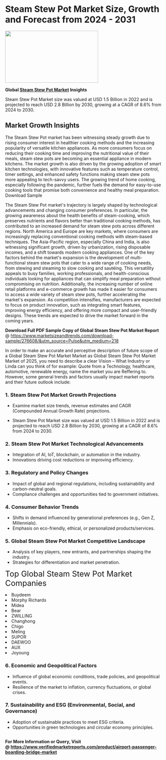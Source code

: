 <H1>Steam Stew Pot Market Size, Growth and Forecast from 2024 - 2031</H1><img class="aligncenter size-medium wp-image-584254" src="https://thirdeyenews.in/wp-content/uploads/2024/09/Global-Market-Research-300x168.jpeg" alt="" width="300" height="168" /><p><strong>Global&nbsp;<a href="https://www.marketsizeandtrends.com/download-sample/276608/&amp;utm_source=Pulse&amp;utm_medium=218">Steam Stew Pot Market</a> Insights</strong></p><p>Steam Stew Pot Market size was valued at USD 1.5 Billion in 2022 and is projected to reach USD 2.8 Billion by 2030, growing at a CAGR of 8.6% from 2024 to 2030.</p><p><h2>Market Growth Insights</h2> <p>The Steam Stew Pot market has been witnessing steady growth due to rising consumer interest in healthier cooking methods and the increasing popularity of versatile kitchen appliances. As more consumers focus on reducing their cooking time and improving the nutritional value of their meals, steam stew pots are becoming an essential appliance in modern kitchens. The market growth is also driven by the growing adoption of smart kitchen technologies, with innovative features such as temperature control, timer settings, and enhanced safety functions making steam stew pots more appealing to tech-savvy users. The growing trend of home cooking, especially following the pandemic, further fuels the demand for easy-to-use cooking tools that promise both convenience and healthy meal preparation. Download Sample</p> <p>The Steam Stew Pot market's trajectory is largely shaped by technological advancements and changing consumer preferences. In particular, the growing awareness about the health benefits of steam-cooking, which preserves nutrients and flavors better than traditional cooking methods, has contributed to an increased demand for steam stew pots across different regions. North America and Europe are key markets, where consumers are increasingly replacing conventional cooking methods with steam-based techniques. The Asia-Pacific region, especially China and India, is also witnessing significant growth, driven by urbanization, rising disposable incomes, and a shift towards modern cooking appliances. One of the key factors behind the market's expansion is the development of multi-functional steam stew pots that cater to a wide range of cooking needs, from stewing and steaming to slow cooking and sautéing. This versatility appeals to busy families, working professionals, and health-conscious individuals looking for appliances that can simplify meal preparation without compromising on nutrition. Additionally, the increasing number of online retail platforms and e-commerce growth has made it easier for consumers to access a wide variety of steam stew pots, further accelerating the market's expansion. As competition intensifies, manufacturers are expected to focus on product innovation, such as integrating smart features, improving energy efficiency, and offering more compact and user-friendly designs. These trends are expected to drive the market forward in the coming years. </p><p><span class=""><strong>Download Full PDF Sample Copy of Global Steam Stew Pot Market Report</strong> @ <a href="https://www.marketsizeandtrends.com/download-sample/276608/&amp;utm_source=Pulse&amp;utm_medium=218" target="_blank">https://www.marketsizeandtrends.com/download-sample/276608/&amp;utm_source=Pulse&amp;utm_medium=218</a></span></p><p>In order to make an accurate and perceptive description of future scope of a Global&nbsp;Steam Stew Pot Market Market as Global&nbsp;Steam Stew Pot Market Market of 2025, you need to describe a clear Vision &ndash; What Industry or Linda can you think of for example: Quote from a Technology, healthcare, automotive, renewable energy, name the market you are Reffering to. However, some general trends and factors usually impact market reports and their future outlook include:</p><h3>1.&nbsp;<strong>Steam Stew Pot Market Growth Projections</strong></h3><ul><li>Examine market size trends, revenue estimates and CAGR (Compounded Annual Growth Rate) projections.</li><li><p>Steam Stew Pot Market size was valued at USD 1.5 Billion in 2022 and is projected to reach USD 2.8 Billion by 2030, growing at a CAGR of 8.6% from 2024 to 2030.</p></li></ul><h3>2.&nbsp;<strong>Steam Stew Pot Market Technological Advancements</strong></h3><ul><li>Integration of AI, IoT, blockchain, or automation in the industry.</li><li>Innovations driving cost reductions or improving efficiency.</li></ul><h3>3.&nbsp;<strong>Regulatory and Policy Changes</strong></h3><ul><li>Impact of global and regional regulations, including sustainability and carbon-neutral goals.</li><li>Compliance challenges and opportunities tied to government initiatives.</li></ul><h3>4.&nbsp;<strong>Consumer Behavior Trends</strong></h3><ul><li>Shifts in demand influenced by generational preferences (e.g., Gen Z, Millennials).</li><li>Emphasis on eco-friendly, ethical, or personalized products/services.</li></ul><h3>5.&nbsp;<strong>Global Steam Stew Pot Market Competitive Landscape</strong></h3><ul><li>Analysis of key players, new entrants, and partnerships shaping the industry.</li><li>Strategies for differentiation and market penetration.</li></ul><p data-pm-slice="1 1 []"><span style="color: inherit; font-family: inherit; font-size: 25px;">Top Global Steam Stew Pot Market Companies</span></p><div class="" data-test-id=""><p><li>Buydeem</li><li> Morphy Richards</li><li> Midea</li><li> Bear</li><li> ZWILLING</li><li> Changhong</li><li> Chigo</li><li> Meling</li><li> SUPOR</li><li> DAEWOO</li><li> AUX</li><li> Joyoung</li></p></div><h3>6.&nbsp;<strong>Economic and Geopolitical Factors</strong></h3><ul><li>Influence of global economic conditions, trade policies, and geopolitical events.</li><li>Resilience of the market to inflation, currency fluctuations, or global crises.</li></ul><h3>7.&nbsp;<strong>Sustainability and ESG (Environmental, Social, and Governance)</strong></h3><ul><li>Adoption of sustainable practices to meet ESG criteria.</li><li>Opportunities in green technologies and circular economy principles.</li></ul><h2><strong style="font-size: 14px;">For More Information or Query, Visit @&nbsp;</strong><a style="background-color: #ffffff; font-size: 14px;" href="https://www.marketsizeandtrends.com/report/steam-stew-pot-market/" target="_blank">https://www.verifiedmarketreports.com/product/airport-passenger-boarding-bridge-market</a></h2>
